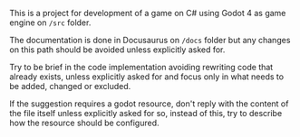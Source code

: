 This is a project for development of a game on C# using Godot 4 as game engine on `/src` folder.

The documentation is done in Docusaurus on `/docs` folder but any changes on this path should be avoided unless explicitly asked for. 

Try to be brief in the code implementation avoiding rewriting code that already exists, unless explicitly asked for and focus only in what needs to be added, changed or excluded.

If the suggestion requires a godot resource, don't reply with the content of the file itself unless explicitly asked for so, instead of this, try to describe how the resource should be configured.